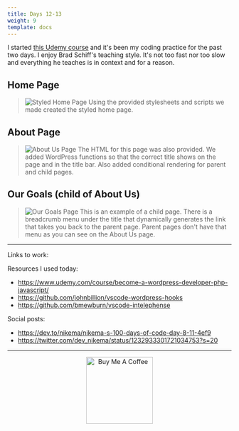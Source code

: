 ```yaml
---
title: Days 12-13
weight: 9
template: docs
--- 
```


I started [this Udemy course](https://www.udemy.com/course/become-a-wordpress-developer-php-javascript/) and it's been my coding practice for the past two days. I enjoy Brad Schiff's teaching style. It's not too fast nor too slow and everything he teaches is in context and for a reason.


## Home Page
>![Styled Home Page](images/home.jpg)
Using the provided stylesheets and scripts we made created the styled home page.

## About Page
>![About Us Page](images/about-us.png)
The HTML for this page was also provided. We added WordPress functions so that the correct title shows on the page and in the title bar. Also added conditional rendering for parent and child pages.

##  Our Goals (child of About Us)
>![Our Goals Page](images/our-goals.png)
This is an example of a child page. There is a breadcrumb menu under the title that dynamically generates the link that takes you back to the parent page. Parent pages don't have that menu as you can see on the About Us page.

*****

Links to work:


Resources I used today:
- https://www.udemy.com/course/become-a-wordpress-developer-php-javascript/
- https://github.com/johnbillion/vscode-wordpress-hooks
- https://github.com/bmewburn/vscode-intelephense

Social posts:
- https://dev.to/nikema/nikema-s-100-days-of-code-day-8-11-4ef9
- https://twitter.com/dev_nikema/status/1232933301721034753?s=20
****

<p align="center"> <a href="https://www.buymeacoffee.com/nikema" target="_blank"><img src="https://cdn.buymeacoffee.com/buttons/default-orange.png" alt="Buy Me A Coffee" width="150px"></a></center></p>